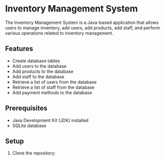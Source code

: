 # Inventory Management System

The Inventory Management System is a Java-based application that allows users to manage inventory, add users, add products, add staff, and perform various operations related to inventory management.

## Features

- Create database tables
- Add users to the database
- Add products to the database
- Add staff to the database
- Retrieve a list of users from the database
- Retrieve a list of staff from the database
- Add payment methods to the database

## Prerequisites

- Java Development Kit (JDK) installed
- SQLite database

## Setup

1. Clone the repository:
